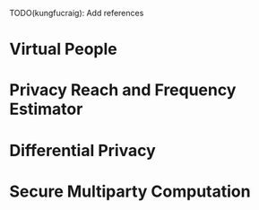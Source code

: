 TODO(kungfucraig): Add references

# Virtual People

# Privacy Reach and Frequency Estimator

# Differential Privacy

# Secure Multiparty Computation
